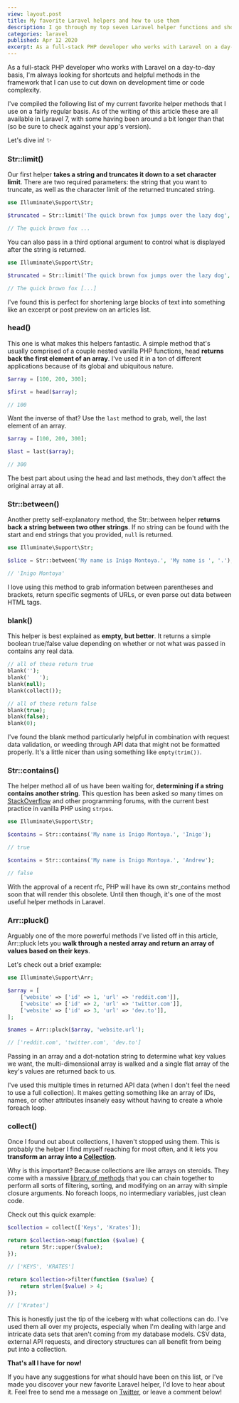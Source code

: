 ```yaml
---
view: layout.post
title: My favorite Laravel helpers and how to use them
description: I go through my top seven Laravel helper functions and show off a few use cases for each of them.
categories: laravel
published: Apr 12 2020
excerpt: As a full-stack PHP developer who works with Laravel on a day-to-day basis, I'm always looking for shortcuts and helpful methods in the framework that I can use to cut down on development time or code complexity.
---
```


As a full-stack PHP developer who works with Laravel on a day-to-day basis, I'm always looking for shortcuts and helpful methods in the framework that I can use to cut down on development time or code complexity.

I've compiled the following list of my current favorite helper methods that I use on a fairly regular basis. As of the writing of this article these are all available in Laravel 7, with some having been around a bit longer than that (so be sure to check against your app's version).

Let's dive in! ✨

### Str::limit()

Our first helper **takes a string and truncates it down to a set character limit**. There are two required parameters: the string that you want to truncate, as well as the character limit of the returned truncated string.

```php
use Illuminate\Support\Str;

$truncated = Str::limit('The quick brown fox jumps over the lazy dog', 20);

// The quick brown fox ...
```

You can also pass in a third optional argument to control what is displayed after the string is returned.

```php
use Illuminate\Support\Str;

$truncated = Str::limit('The quick brown fox jumps over the lazy dog', 20, '[...]');

// The quick brown fox [...]
```

I've found this is perfect for shortening large blocks of text into something like an excerpt or post preview on an articles list.

### head()

This one is what makes this helpers fantastic. A simple method that's usually comprised of a couple nested vanilla PHP functions, head **returns back the first element of an array**. I've used it in a ton of different applications because of its global and ubiquitous nature.

```php
$array = [100, 200, 300];

$first = head($array);

// 100
```

Want the inverse of that? Use the `last` method to grab, well, the last element of an array.

```php
$array = [100, 200, 300];

$last = last($array);

// 300
```

The best part about using the head and last methods, they don't affect the original array at all.

### Str::between()

Another pretty self-explanatory method, the Str::between helper **returns back a string between two other strings**. If no string can be found with the start and end strings that you provided, `null` is returned.

```php
use Illuminate\Support\Str;

$slice = Str::between('My name is Inigo Montoya.', 'My name is ', '.');

// 'Inigo Montoya'
```

I love using this method to grab information between parentheses and brackets, return specific segments of URLs, or even parse out data between HTML tags.

### blank()

This helper is best explained as **empty, but better**. It returns a simple boolean true/false value depending on whether or not what was passed in contains any real data.

```php
// all of these return true
blank('');
blank('   ');
blank(null);
blank(collect());

// all of these return false
blank(true);
blank(false);
blank(0);
```

I've found the blank method particularly helpful in combination with request data validation, or weeding through API data that might not be formatted properly. It's a little nicer than using something like `empty(trim())`.

### Str::contains()

The helper method all of us have been waiting for, **determining if a string contains another string**. This question has been asked *so* many times on [StackOverflow](https://stackoverflow.com/questions/4366730/how-do-i-check-if-a-string-contains-a-specific-word) and other programming forums, with the current best practice in vanilla PHP using `strpos`.

```php
use Illuminate\Support\Str;

$contains = Str::contains('My name is Inigo Montoya.', 'Inigo');

// true

$contains = Str::contains('My name is Inigo Montoya.', 'Andrew');

// false
```

With the approval of a recent rfc, PHP will have its own str_contains method soon that will render this obsolete. Until then though, it's one of the most useful helper methods in Laravel.

### Arr::pluck()

Arguably one of the more powerful methods I've listed off in this article, Arr::pluck lets you **walk through a nested array and return an array of values based on their keys**.

Let's check out a brief example:

```php
use Illuminate\Support\Arr;

$array = [
    ['website' => ['id' => 1, 'url' => 'reddit.com']],
    ['website' => ['id' => 2, 'url' => 'twitter.com']],
    ['website' => ['id' => 3, 'url' => 'dev.to']],
];

$names = Arr::pluck($array, 'website.url');

// ['reddit.com', 'twitter.com', 'dev.to']
```

Passing in an array and a dot-notation string to determine what key values we want, the multi-dimensional array is walked and a single flat array of the key's values are returned back to us.

I've used this multiple times in returned API data (when I don't feel the need to use a full collection). It makes getting something like an array of IDs, names, or other attributes insanely easy without having to create a whole foreach loop.

### collect()

Once I found out about collections, I haven't stopped using them. This is probably the helper I find myself reaching for most often, and it lets you **transform an array into a [Collection](https://laravel.com/docs/7.x/collections)**.

Why is this important? Because collections are like arrays on steroids. They come with a massive [library of methods](https://laravel.com/docs/7.x/collections#available-methods) that you can chain together to perform all sorts of filtering, sorting, and modifying on an array with simple closure arguments. No foreach loops, no intermediary variables, just clean code.

Check out this quick example:

```php
$collection = collect(['Keys', 'Krates']);

return $collection->map(function ($value) {
    return Str::upper($value);
});

// ['KEYS', 'KRATES']

return $collection->filter(function ($value) {
    return strlen($value) > 4;
});

// ['Krates']
```

This is honestly just the tip of the iceberg with what collections can do. I've used them all over my projects, especially when I'm dealing with large and intricate data sets that aren't coming from my database models. CSV data, external API requests, and directory structures can all benefit from being put into a collection.

**That's all I have for now!**

If you have any suggestions for what should have been on this list, or I've made you discover your new favorite Laravel helper, I'd love to hear about it. Feel free to send me a message on [Twitter](https://twitter.com/aschmelyun), or leave a comment below!
